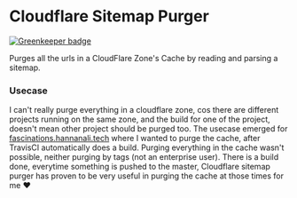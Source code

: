 # Cloudflare Sitemap Purger

[![Greenkeeper badge](https://badges.greenkeeper.io/abdulhannanali/cloudflare-sitemap-purger.svg)](https://greenkeeper.io/)

Purges all the urls in a CloudFlare Zone's Cache by reading and parsing a sitemap.

### Usecase
I can't really purge everything in a cloudflare zone, cos there are different projects running on the same zone,
and the build for one of the project, doesn't mean other project should be purged too.
The usecase emerged for [fascinations.hannanali.tech](https://fascinations.hannanali.tech)
 where I wanted to purge the cache, after TravisCI automatically does a build.
 Purging everything in the cache wasn't possible, neither purging by tags (not an enterprise user).
 There is a build done, everytime something is pushed to the master, Cloudflare sitemap purger has
 proven to be very useful in purging the cache at those times for me :heart: